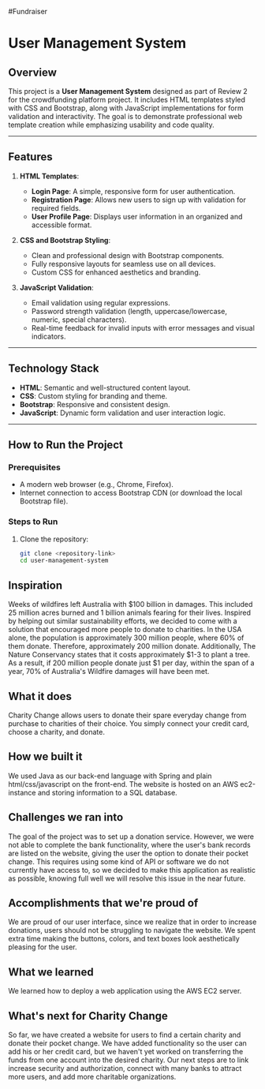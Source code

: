 #Fundraiser

# User Management System  

## Overview  
This project is a **User Management System** designed as part of Review 2 for the crowdfunding platform project. It includes HTML templates styled with CSS and Bootstrap, along with JavaScript implementations for form validation and interactivity. The goal is to demonstrate professional web template creation while emphasizing usability and code quality.  

---

## Features  
1. **HTML Templates**:  
   - **Login Page**: A simple, responsive form for user authentication.  
   - **Registration Page**: Allows new users to sign up with validation for required fields.  
   - **User Profile Page**: Displays user information in an organized and accessible format.  

2. **CSS and Bootstrap Styling**:  
   - Clean and professional design with Bootstrap components.  
   - Fully responsive layouts for seamless use on all devices.  
   - Custom CSS for enhanced aesthetics and branding.  

3. **JavaScript Validation**:  
   - Email validation using regular expressions.  
   - Password strength validation (length, uppercase/lowercase, numeric, special characters).  
   - Real-time feedback for invalid inputs with error messages and visual indicators.  

---

## Technology Stack  
- **HTML**: Semantic and well-structured content layout.  
- **CSS**: Custom styling for branding and theme.  
- **Bootstrap**: Responsive and consistent design.  
- **JavaScript**: Dynamic form validation and user interaction logic.  

---

## How to Run the Project  

### Prerequisites  
- A modern web browser (e.g., Chrome, Firefox).  
- Internet connection to access Bootstrap CDN (or download the local Bootstrap file).  

### Steps to Run  
1. Clone the repository:  
   ```bash  
   git clone <repository-link>  
   cd user-management-system  

## Inspiration
Weeks of wildfires left Australia with $100 billion in damages. This included 25 million acres burned and 1 billion animals fearing for their lives. Inspired by helping out similar sustainability efforts, we decided to come with a solution that encouraged more people to donate to charities. 
In the USA alone, the population is approximately 300 million people, where 60% of them donate. Therefore, approximately 200 million donate. Additionally, The Nature Conservancy states that it costs approximately $1-3 to plant a tree. As a result, if 200 million people donate just $1 per day, within the span of a year, 70% of Australia's Wildfire damages will have been met. 

## What it does
Charity Change allows users to donate their spare everyday change from purchase to charities of their choice. You simply connect your credit card, choose a charity, and donate. 

## How we built it
We used Java as our back-end language with Spring and plain html/css/javascript on the front-end. The website is hosted on an AWS ec2-instance and storing information to a SQL database. 

## Challenges we ran into

The goal of the project was to set up a donation service. However, we were not able to complete the bank functionality, where the user's bank records are listed on the website, giving the user the option to donate their pocket change. This requires using some kind of API or software we do not currently have access to, so we decided to make this application as realistic as possible, knowing full well we will resolve this issue in the near future. 

## Accomplishments that we're proud of

We are proud of our user interface, since we realize that in order to increase donations, users should not be struggling to navigate the website. We spent extra time making the buttons, colors, and text boxes look aesthetically pleasing for the user. 

## What we learned

We learned how to deploy a web application using the AWS EC2 server.

## What's next for Charity Change

So far, we have created a website for users to find a certain charity and donate their pocket change. We have added functionality so the user can add his or her credit card, but we haven't yet worked on transferring the funds from one account into the desired charity. Our next steps are to link increase security and authorization, connect with many banks to attract more users, and add more charitable organizations.

